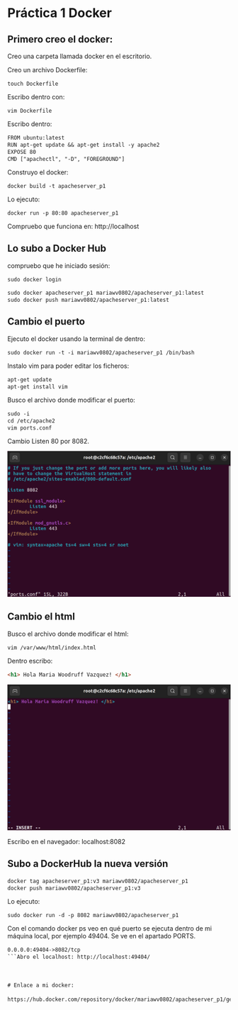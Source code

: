 # Práctica 1 Docker

## Primero creo el docker:
Creo una carpeta llamada docker en el escritorio.

Creo un archivo Dockerfile:
```console
touch Dockerfile
```

Escribo dentro con:
```console
vim Dockerfile
```

Escribo dentro:
```console
FROM ubuntu:latest
RUN apt-get update && apt-get install -y apache2
EXPOSE 80
CMD ["apachectl", "-D", "FOREGROUND"]
```

Construyo el docker:
```console
docker build -t apacheserver_p1
```

Lo ejecuto:
```console
docker run -p 80:80 apacheserver_p1
```

Compruebo que funciona en: http://localhost

## Lo subo a Docker Hub

compruebo que he iniciado sesión:
```console
sudo docker login
```

```console
sudo docker apacheserver_p1 mariawv0802/apacheserver_p1:latest
sudo docker push mariawv0802/apacheserver_p1:latest
```

## Cambio el puerto

Ejecuto el docker usando la terminal de dentro:

```console
sudo docker run -t -i mariawv0802/apacheserver_p1 /bin/bash
```

Instalo vim para poder editar los ficheros:
```console
apt-get update
apt-get install vim
```

Busco el archivo donde modificar el puerto:
```console
sudo -i
cd /etc/apache2
vim ports.conf
```

Cambio Listen 80 por 8082.

![w:640](puerto.png)

## Cambio el html

Busco el archivo donde modificar el html:

```console
vim /var/www/html/index.html
```

Dentro escribo:
```html
<h1> Hola Maria Woodruff Vazquez! </h1>
```

![w:640](html.png)

Escribo en el navegador: localhost:8082

## Subo a DockerHub la nueva versión

```console
docker tag apacheserver_p1:v3 mariawv0802/apacheserver_p1
docker push mariawv0802/apacheserver_p1:v3
```

Lo ejecuto:
```console
sudo docker run -d -p 8082 mariawv0802/apacheserver_p1
```

Con el comando docker ps veo en qué puerto se ejecuta dentro de mi máquina local, por ejemplo 49404. Se ve en el apartado PORTS.
```console
0.0.0.0:49404->8082/tcp
```Abro el localhost: http://localhost:49404/



# Enlace a mi docker:

https://hub.docker.com/repository/docker/mariawv0802/apacheserver_p1/general

